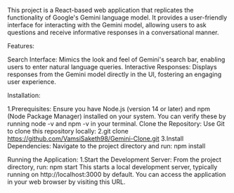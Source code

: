 This project is a React-based web application that replicates the functionality of Google's Gemini language model. It provides a user-friendly interface for interacting with the Gemini model, allowing users to ask questions and receive informative responses in a conversational manner.

Features:

Search Interface: Mimics the look and feel of Gemini's search bar, enabling users to enter natural language queries.
Interactive Responses: Displays responses from the Gemini model directly in the UI, fostering an engaging user experience.



Installation:

1.Prerequisites: Ensure you have Node.js (version 14 or later) and npm (Node Package Manager) installed on your system. You can verify these by running node -v and npm -v in your terminal.
Clone the Repository: Use Git to clone this repository locally:
2.git clone https://github.com/VamsiSaketh98/Gemini-Clone.git
3.Install Dependencies: Navigate to the project directory and run:    npm install



Running the Application:
1.Start the Development Server: From the project directory, run: npm start
This starts a local development server, typically running on http://localhost:3000 by default. You can access the application in your web browser by visiting this URL.
